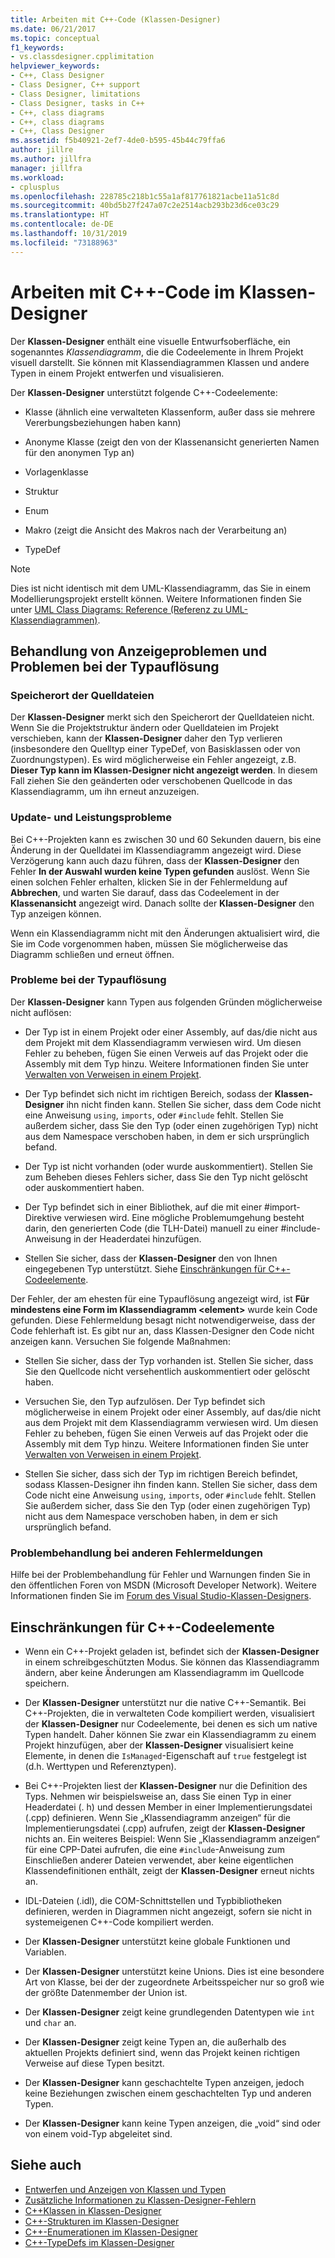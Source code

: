 ```yaml
---
title: Arbeiten mit C++-Code (Klassen-Designer)
ms.date: 06/21/2017
ms.topic: conceptual
f1_keywords:
- vs.classdesigner.cpplimitation
helpviewer_keywords:
- C++, Class Designer
- Class Designer, C++ support
- Class Designer, limitations
- Class Designer, tasks in C++
- C++, class diagrams
- C++, class diagrams
- C++, Class Designer
ms.assetid: f5b40921-2ef7-4de0-b595-45b44c79ffa6
author: jillre
ms.author: jillfra
manager: jillfra
ms.workload:
- cplusplus
ms.openlocfilehash: 228785c218b1c55a1af817761821acbe11a51c8d
ms.sourcegitcommit: 40bd5b27f247a07c2e2514acb293b23d6ce03c29
ms.translationtype: HT
ms.contentlocale: de-DE
ms.lasthandoff: 10/31/2019
ms.locfileid: "73188963"
---
```

# <a name="work-with-c-code-in-class-designer"></a>Arbeiten mit C++-Code im Klassen-Designer

Der **Klassen-Designer** enthält eine visuelle Entwurfsoberfläche, ein sogenanntes *Klassendiagramm*, die die Codeelemente in Ihrem Projekt visuell darstellt. Sie können mit Klassendiagrammen Klassen und andere Typen in einem Projekt entwerfen und visualisieren.

Der **Klassen-Designer** unterstützt folgende C++-Codeelemente:

- Klasse (ähnlich eine verwalteten Klassenform, außer dass sie mehrere Vererbungsbeziehungen haben kann)

- Anonyme Klasse (zeigt den von der Klassenansicht generierten Namen für den anonymen Typ an)

- Vorlagenklasse

- Struktur

- Enum

- Makro (zeigt die Ansicht des Makros nach der Verarbeitung an)

- TypeDef

> [!NOTE]
> Dies ist nicht identisch mit dem UML-Klassendiagramm, das Sie in einem Modellierungsprojekt erstellt können. Weitere Informationen finden Sie unter [UML Class Diagrams: Reference (Referenz zu UML-Klassendiagrammen)](../../modeling/what-s-new-for-design-in-visual-studio.md).

## <a name="troubleshoot-type-resolution-and-display-issues"></a>Behandlung von Anzeigeproblemen und Problemen bei der Typauflösung

### <a name="location-of-source-files"></a>Speicherort der Quelldateien

Der **Klassen-Designer** merkt sich den Speicherort der Quelldateien nicht. Wenn Sie die Projektstruktur ändern oder Quelldateien im Projekt verschieben, kann der **Klassen-Designer** daher den Typ verlieren (insbesondere den Quelltyp einer TypeDef, von Basisklassen oder von Zuordnungstypen). Es wird möglicherweise ein Fehler angezeigt, z.B. **Dieser Typ kann im Klassen-Designer nicht angezeigt werden**. In diesem Fall ziehen Sie den geänderten oder verschobenen Quellcode in das Klassendiagramm, um ihn erneut anzuzeigen.

### <a name="update-and-performance-issues"></a>Update- und Leistungsprobleme

Bei C++-Projekten kann es zwischen 30 und 60 Sekunden dauern, bis eine Änderung in der Quelldatei im Klassendiagramm angezeigt wird. Diese Verzögerung kann auch dazu führen, dass der **Klassen-Designer** den Fehler **In der Auswahl wurden keine Typen gefunden** auslöst. Wenn Sie einen solchen Fehler erhalten, klicken Sie in der Fehlermeldung auf **Abbrechen**, und warten Sie darauf, dass das Codeelement in der **Klassenansicht** angezeigt wird. Danach sollte der **Klassen-Designer** den Typ anzeigen können.

Wenn ein Klassendiagramm nicht mit den Änderungen aktualisiert wird, die Sie im Code vorgenommen haben, müssen Sie möglicherweise das Diagramm schließen und erneut öffnen.

### <a name="type-resolution-issues"></a>Probleme bei der Typauflösung

Der **Klassen-Designer** kann Typen aus folgenden Gründen möglicherweise nicht auflösen:

- Der Typ ist in einem Projekt oder einer Assembly, auf das/die nicht aus dem Projekt mit dem Klassendiagramm verwiesen wird. Um diesen Fehler zu beheben, fügen Sie einen Verweis auf das Projekt oder die Assembly mit dem Typ hinzu. Weitere Informationen finden Sie unter [Verwalten von Verweisen in einem Projekt](../managing-references-in-a-project.md).

- Der Typ befindet sich nicht im richtigen Bereich, sodass der **Klassen-Designer** ihn nicht finden kann. Stellen Sie sicher, dass dem Code nicht eine Anweisung `using`, `imports`, oder `#include` fehlt. Stellen Sie außerdem sicher, dass Sie den Typ (oder einen zugehörigen Typ) nicht aus dem Namespace verschoben haben, in dem er sich ursprünglich befand.

- Der Typ ist nicht vorhanden (oder wurde auskommentiert). Stellen Sie zum Beheben dieses Fehlers sicher, dass Sie den Typ nicht gelöscht oder auskommentiert haben.

- Der Typ befindet sich in einer Bibliothek, auf die mit einer #import-Direktive verwiesen wird. Eine mögliche Problemumgehung besteht darin, den generierten Code (die TLH-Datei) manuell zu einer #include-Anweisung in der Headerdatei hinzufügen.

- Stellen Sie sicher, dass der **Klassen-Designer** den von Ihnen eingegebenen Typ unterstützt. Siehe [Einschränkungen für C++-Codeelemente](#limitations-for-c-code-elements).

Der Fehler, der am ehesten für eine Typauflösung angezeigt wird, ist **Für mindestens eine Form im Klassendiagramm \<element>** wurde kein Code gefunden. Diese Fehlermeldung besagt nicht notwendigerweise, dass der Code fehlerhaft ist. Es gibt nur an, dass Klassen-Designer den Code nicht anzeigen kann. Versuchen Sie folgende Maßnahmen:

- Stellen Sie sicher, dass der Typ vorhanden ist. Stellen Sie sicher, dass Sie den Quellcode nicht versehentlich auskommentiert oder gelöscht haben.

- Versuchen Sie, den Typ aufzulösen. Der Typ befindet sich möglicherweise in einem Projekt oder einer Assembly, auf das/die nicht aus dem Projekt mit dem Klassendiagramm verwiesen wird. Um diesen Fehler zu beheben, fügen Sie einen Verweis auf das Projekt oder die Assembly mit dem Typ hinzu. Weitere Informationen finden Sie unter [Verwalten von Verweisen in einem Projekt](../managing-references-in-a-project.md).

- Stellen Sie sicher, dass sich der Typ im richtigen Bereich befindet, sodass Klassen-Designer ihn finden kann. Stellen Sie sicher, dass dem Code nicht eine Anweisung `using`, `imports`, oder `#include` fehlt. Stellen Sie außerdem sicher, dass Sie den Typ (oder einen zugehörigen Typ) nicht aus dem Namespace verschoben haben, in dem er sich ursprünglich befand.

### <a name="troubleshoot-other-error-messages"></a>Problembehandlung bei anderen Fehlermeldungen

Hilfe bei der Problembehandlung für Fehler und Warnungen finden Sie in den öffentlichen Foren von MSDN (Microsoft Developer Network). Weitere Informationen finden Sie im [Forum des Visual Studio-Klassen-Designers](https://social.msdn.microsoft.com/Forums/en-US/home?forum=vsclassdesigner).

## <a name="limitations-for-c-code-elements"></a>Einschränkungen für C++-Codeelemente

- Wenn ein C++-Projekt geladen ist, befindet sich der **Klassen-Designer** in einem schreibgeschützten Modus. Sie können das Klassendiagramm ändern, aber keine Änderungen am Klassendiagramm im Quellcode speichern.

- Der **Klassen-Designer** unterstützt nur die native C++-Semantik. Bei C++-Projekten, die in verwalteten Code kompiliert werden, visualisiert der **Klassen-Designer** nur Codeelemente, bei denen es sich um native Typen handelt. Daher können Sie zwar ein Klassendiagramm zu einem Projekt hinzufügen, aber der **Klassen-Designer** visualisiert keine Elemente, in denen die `IsManaged`-Eigenschaft auf `true` festgelegt ist (d.h. Werttypen und Referenztypen).

- Bei C++-Projekten liest der **Klassen-Designer** nur die Definition des Typs. Nehmen wir beispielsweise an, dass Sie einen Typ in einer Headerdatei (. h) und dessen Member in einer Implementierungsdatei (.cpp) definieren. Wenn Sie „Klassendiagramm anzeigen“ für die Implementierungsdatei (.cpp) aufrufen, zeigt der **Klassen-Designer** nichts an. Ein weiteres Beispiel: Wenn Sie „Klassendiagramm anzeigen“ für eine CPP-Datei aufrufen, die eine `#include`-Anweisung zum Einschließen anderer Dateien verwendet, aber keine eigentlichen Klassendefinitionen enthält, zeigt der **Klassen-Designer** erneut nichts an.

- IDL-Dateien (.idl), die COM-Schnittstellen und Typbibliotheken definieren, werden in Diagrammen nicht angezeigt, sofern sie nicht in systemeigenen C++-Code kompiliert werden.

- Der **Klassen-Designer** unterstützt keine globale Funktionen und Variablen.

- Der **Klassen-Designer** unterstützt keine Unions. Dies ist eine besondere Art von Klasse, bei der der zugeordnete Arbeitsspeicher nur so groß wie der größte Datenmember der Union ist.

- Der **Klassen-Designer** zeigt keine grundlegenden Datentypen wie `int` und `char` an.

- Der **Klassen-Designer** zeigt keine Typen an, die außerhalb des aktuellen Projekts definiert sind, wenn das Projekt keinen richtigen Verweise auf diese Typen besitzt.

- Der **Klassen-Designer** kann geschachtelte Typen anzeigen, jedoch keine Beziehungen zwischen einem geschachtelten Typ und anderen Typen.

- Der **Klassen-Designer** kann keine Typen anzeigen, die „void“ sind oder von einem void-Typ abgeleitet sind.

## <a name="see-also"></a>Siehe auch

- [Entwerfen und Anzeigen von Klassen und Typen](designing-and-viewing-classes-and-types.md)
- [Zusätzliche Informationen zu Klassen-Designer-Fehlern](additional-information-about-errors.md)
- [C++Klassen in Klassen-Designer](visual-cpp-classes.md)
- [C++-Strukturen im Klassen-Designer](visual-cpp-structures.md)
- [C++-Enumerationen im Klassen-Designer](visual-cpp-enumerations.md)
- [C++-TypeDefs im Klassen-Designer](visual-cpp-typedefs.md)
